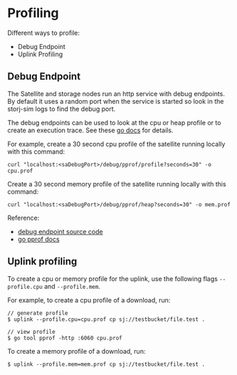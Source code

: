 # Profiling

Different ways to profile:

* Debug Endpoint
* Uplink Profiling

## Debug Endpoint

The Satellite and storage nodes run an http service with debug endpoints. By default it uses a random port when the service is started so look in the storj-sim logs to find the debug port.

The debug endpoints can be used to look at the cpu or heap profile or to create an execution trace. See these [go docs](https://golang.org/pkg/net/http/pprof/) for details.

For example, create a 30 second cpu profile of the satellite running locally with this command:

```text
curl "localhost:<saDebugPort>/debug/pprof/profile?seconds=30" -o cpu.prof
```

Create a 30 second memory profile of the satellite running locally with this command:

```text
curl "localhost:<saDebugPort>/debug/pprof/heap?seconds=30" -o mem.prof
```

Reference:

* [debug endpoint source code](https://github.com/storj/storj/blob/master/pkg/process/debug.go#L32)
* [go pprof docs](https://golang.org/pkg/net/http/pprof/)

## Uplink profiling

To create a cpu or memory profile for the uplink, use the following flags `--profile.cpu` and `--profile.mem`.

For example, to create a cpu profile of a download, run:

```text
// generate profile
$ uplink --profile.cpu=cpu.prof cp sj://testbucket/file.test .

// view profile
$ go tool pprof -http :6060 cpu.prof
```

To create a memory profile of a download, run:

```text
$ uplink --profile.mem=mem.prof cp sj://testbucket/file.test .
```

